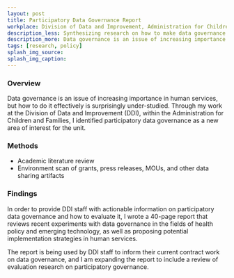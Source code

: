 ```yaml
---
layout: post
title: Participatory Data Governance Report
workplace: Division of Data and Improvement, Administration for Children and Families, US Department of Health and Human Services
description_less: Synthesizing research on how to make data governance more democratic.
description_more: Data governance is an issue of increasing importance in human services, but how to do it effectively is surprisingly under-studied. Through my work at the Division of Data and Improvement (DDI), within the Administration for Children and Families, I identified participatory data governance as a new area of interest for the unit.
tags: [research, policy]
splash_img_source: 
splash_img_caption: 
---
```

### Overview
Data governance is an issue of increasing importance in human services, but how to do it effectively is surprisingly under-studied. Through my work at the Division of Data and Improvement (DDI), within the Administration for Children and Families, I identified participatory data governance as a new area of interest for the unit.

### Methods
* Academic literature review
* Environment scan of grants, press releases, MOUs, and other data sharing artifacts

### Findings
In order to provide DDI staff with actionable information on participatory data governance and how to evaluate it, I wrote a 40-page report that reviews recent experiments with data governance in the fields of health policy and emerging technology, as well as proposing potential implementation strategies in human services.

The report is being used by DDI staff to inform their current contract work on data governance, and I am expanding the report to include a review of evaluation research on participatory governance.
